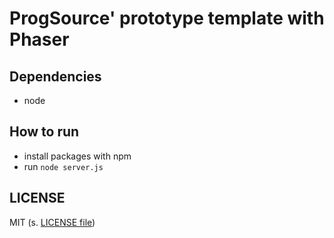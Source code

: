 # ProgSource' prototype template with Phaser

## Dependencies

* node

## How to run

* install packages with npm
* run `node server.js`

## LICENSE

MIT (s. [LICENSE file](LICENSE))
